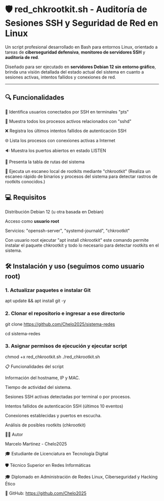 # 🛡️ red_chkrootkit.sh - Auditoría de Sesiones SSH y Seguridad de Red en Linux

Un script profesional desarrollado en Bash para entornos Linux, orientado a tareas de **ciberseguridad defensiva**, **monitoreo de servidores SSH** y **auditoría de red**.

Diseñado para ser ejecutado en **servidores Debian 12 sin entorno gráfico**, brinda una visión detallada del estado actual del sistema en cuanto a sesiones activas, intentos fallidos y conexiones de red.

---

## 🔍 Funcionalidades

🔐 Identifica usuarios conectados por SSH en terminales "pts"

📡 Muestra todos los procesos activos relacionados con "sshd"

❌ Registra los últimos intentos fallidos de autenticación SSH

🌐 Lista los procesos con conexiones activas a Internet

🔉 Muestra los puertos abiertos en estado LISTEN

🧭 Presenta la tabla de rutas del sistema

🧪 Ejecuta un escaneo local de rootkits mediante "chkrootkit" (Realiza un escaneo rápido de binarios y procesos del sistema para detectar rastros de rootkits conocidos.)

## 💻 Requisitos

Distribución Debian 12 (u otra basada en Debian)

Acceso como **usuario root**

Servicios: "openssh-server", "systemd-journald", "chkrootkit"

Con usuario root ejecutar "apt install chkrootkit" este comando permite instalar el paquete chkrootkit y todo lo necesario para detectar rootkits en el sistema.

## 🛠️ Instalación y uso (seguimos como usuario root)

### 1. Actualizar paquetes e instalar Git 
apt update && apt install git -y

### 2. Clonar el repositorio e ingresar a ese directorio

git clone https://github.com/Chelo2025/sistema-redes

cd sistema-redes

### 3. Asignar permisos de ejecución y ejecutar script

chmod +x red_chkrootkit.sh
./red_chkrootkit.sh

📋 Funcionalidades del script

Información del hostname, IP y MAC.

Tiempo de actividad del sistema.

Sesiones SSH activas detectadas por terminal o por procesos.

Intentos fallidos de autenticación SSH (últimos 10 eventos)

Conexiones establecidas y puertos en escucha.

Análisis de posibles rootkits (chkrootkit)

👨‍💻 Autor

Marcelo Martinez - Chelo2025

🎓 Estudiante de Licenciatura en Tecnología Digital

🛡️ Técnico Superior en Redes Informáticas

🎓 Diplomado en Administración de Redes Linux, Ciberseguridad y Hacking Ético

🔗 GitHub: https://github.com/Chelo2025